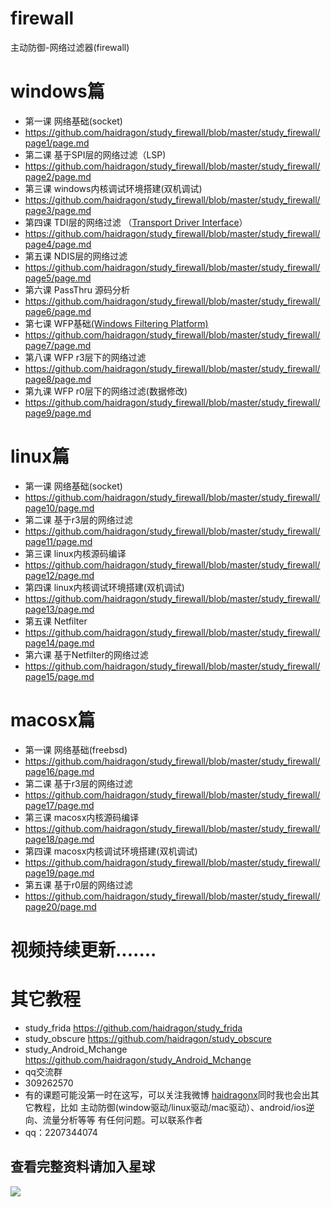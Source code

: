 # firewall
主动防御-网络过滤器(firewall)
# windows篇
* 第一课 网络基础(socket)
* https://github.com/haidragon/study_firewall/blob/master/study_firewall/page1/page.md
* 第二课 基于SPI层的网络过滤（LSP)
* https://github.com/haidragon/study_firewall/blob/master/study_firewall/page2/page.md
* 第三课 windows内核调试环境搭建(双机调试)
* https://github.com/haidragon/study_firewall/blob/master/study_firewall/page3/page.md
* 第四课 TDI层的网络过滤 （[Transport Driver Interface](https://docs.microsoft.com/en-us/previous-versions/windows/hardware/network/ff565094(v=vs.85)?redirectedfrom=MSDN)） 
* https://github.com/haidragon/study_firewall/blob/master/study_firewall/page4/page.md
* 第五课 NDIS层的网络过滤
* https://github.com/haidragon/study_firewall/blob/master/study_firewall/page5/page.md
* 第六课 PassThru 源码分析
* https://github.com/haidragon/study_firewall/blob/master/study_firewall/page6/page.md
* 第七课 WFP基础[(Windows Filtering Platform)](https://docs.microsoft.com/zh-cn/windows/win32/fwp/windows-filtering-platform-architecture-overview)
* https://github.com/haidragon/study_firewall/blob/master/study_firewall/page7/page.md
* 第八课 WFP r3层下的网络过滤
* https://github.com/haidragon/study_firewall/blob/master/study_firewall/page8/page.md
* 第九课 WFP r0层下的网络过滤(数据修改)
* https://github.com/haidragon/study_firewall/blob/master/study_firewall/page9/page.md
# linux篇
* 第一课 网络基础(socket)
* https://github.com/haidragon/study_firewall/blob/master/study_firewall/page10/page.md
* 第二课 基于r3层的网络过滤
* https://github.com/haidragon/study_firewall/blob/master/study_firewall/page11/page.md
* 第三课 linux内核源码编译
* https://github.com/haidragon/study_firewall/blob/master/study_firewall/page12/page.md
* 第四课 linux内核调试环境搭建(双机调试)
* https://github.com/haidragon/study_firewall/blob/master/study_firewall/page13/page.md
* 第五课 Netfilter
* https://github.com/haidragon/study_firewall/blob/master/study_firewall/page14/page.md
* 第六课 基于Netfilter的网络过滤
* https://github.com/haidragon/study_firewall/blob/master/study_firewall/page15/page.md
# macosx篇
* 第一课 网络基础(freebsd)
* https://github.com/haidragon/study_firewall/blob/master/study_firewall/page16/page.md
* 第二课 基于r3层的网络过滤
* https://github.com/haidragon/study_firewall/blob/master/study_firewall/page17/page.md
* 第三课 macosx内核源码编译
* https://github.com/haidragon/study_firewall/blob/master/study_firewall/page18/page.md
* 第四课 macosx内核调试环境搭建(双机调试)
* https://github.com/haidragon/study_firewall/blob/master/study_firewall/page19/page.md
* 第五课 基于r0层的网络过滤
* https://github.com/haidragon/study_firewall/blob/master/study_firewall/page20/page.md
# 视频持续更新.......  
# 其它教程
* study_frida https://github.com/haidragon/study_frida
* study_obscure https://github.com/haidragon/study_obscure
* study_Android_Mchange https://github.com/haidragon/study_Android_Mchange
* qq交流群 
* 309262570
* 有的课题可能没第一时在这写，可以关注我微博 [haidragonx](https://weibo.com/haidragon)同时我也会出其它教程，比如 主动防御(window驱动/linux驱动/mac驱动）、android/ios逆向、流量分析等等 有任何问题。可以联系作者
* qq：2207344074
## 查看完整资料请加入星球
![](https://github.com/haidragon/study_frida/blob/master/image/1681580715267_.pic_hd.jpg)
